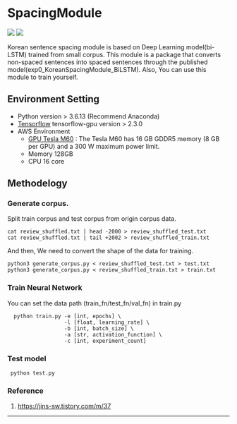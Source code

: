 # SpacingModule
<img src="https://img.shields.io/badge/Python-3776AB?style=flat-square&logo=Python&logoColor=white"/> <img src="https://img.shields.io/badge/Tensorflow-FF6F00?style=flat-square&logo=Tensorflow&logoColor=white"/>

Korean sentence spacing module is based on Deep Learning model(bi-LSTM) trained from small corpus. This module is a package that converts non-spaced sentences into spaced sentences through the published model(exp0_KoreanSpacingModule_BiLSTM). Also, You can use this module to train yourself.

## Environment Setting
* Python version > 3.6.13 (Recommend Anaconda)
* [Tensorflow](https://tensorflow.org, "Tensorflow link") tensorflow-gpu version > 2.3.0 
* AWS Environment
   * [GPU Tesla M60](https://images.nvidia.com/content/pdf/tesla/tesla-m60-product-brief.pdf, "GPU Tesla M60 Spec")
     : The Tesla M60 has 16 GB GDDR5 memory (8 GB per GPU) and a 300 W maximum power limit. 
   * Memory 128GB
   * CPU 16 core

## Methodelogy
### Generate corpus.
 Split train corpus and test corpus from origin corpus data.
  ```
  cat review_shuffled.txt | head -2000 > review_shuffled_test.txt
  cat review_shuffled.txt | tail +2002 > review_shuffled_train.txt
  ```
  And then, We need to convert the shape of the data for training.
  ```
  python3 generate_corpus.py < review_shuffled_test.txt > test.txt
  python3 generate_corpus.py < review_shuffled_train.txt > train.txt
  ```
 ### Train Neural Network
  You can set the data path (train_fn/test_fn/val_fn) in train.py
  ```
    python train.py -e [int, epochs] \
                    -l [float, learning_rate] \
                    -b [int, batch_size] \
                    -a [str, activation_function] \
                    -c [int, experiment_count]
  ```
 ### Test model
   ```
    python test.py
   ```
 ### Reference 
  1. https://jins-sw.tistory.com/m/37
----------------------------------------------------------------------------------------------------------------------------

